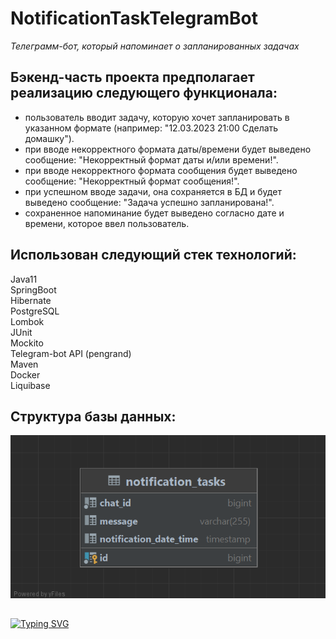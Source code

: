 # NotificationTaskTelegramBot

*Телеграмм-бот, который напоминает о запланированных задачах*

## Бэкенд-часть проекта предполагает реализацию следующего функционала: ##

- пользователь вводит задачу, которую хочет запланировать в указанном формате (например: "12.03.2023 21:00 Сделать домашку").
- при вводе некорректного формата даты/времени будет выведено сообщение: "Некорректный формат даты и/или времени!".
- при вводе некорректного формата сообщения будет выведено сообщение: "Некорректный формат сообщения!".
- при успешном вводе задачи, она сохраняется в БД и будет выведено сообщение: "Задача успешно запланирована!".
- сохраненное напоминание будет выведено согласно дате и времени, которое ввел пользователь.
  
## Использован следующий стек технологий:
  
Java11\
SpringBoot\
Hibernate\
PostgreSQL\
Lombok\
JUnit\
Mockito\
Telegram-bot API (pengrand)\
Maven\
Docker\
Liquibase

## Структура базы данных: ##
  
![2023-06-27_22-09-29](https://github.com/AlekseyPetkun/NotificationTaskTelegramBot/blob/master/2023-07-23_23-56-36.png)

##

[![Typing SVG](https://readme-typing-svg.herokuapp.com?color=%2336BCF7&lines=thank+you+for+your+attention)](https://git.io/typing-svg)
